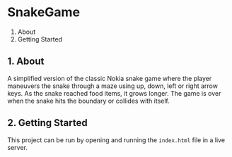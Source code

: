 # SnakeGame

1. About
2. Getting Started

## 1. About 
A simplified version of the classic Nokia snake game where the player maneuvers the snake through a maze using up, down, left or right arrow keys. As the snake reached food items, it grows longer. The game is over when the snake hits the boundary or collides with itself.

## 2. Getting Started
This project can be run by opening and running the `index.html` file in a live server.

